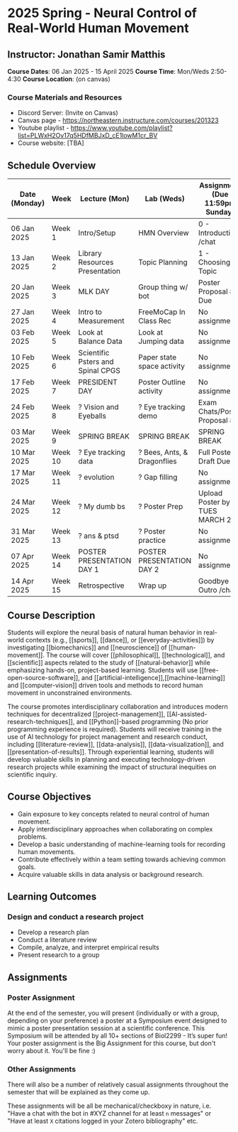 # 2025 Spring - Neural Control of Real-World Human Movement

## Instructor: Jonathan Samir Matthis
 **Course Dates**: 06 Jan 2025 - 15 April 2025
 **Course Time**: Mon/Weds 2:50-4:30
 **Course Location**: (on canvas)

### Course Materials and Resources
- Discord Server: (Invite on Canvas)
- Canvas page - https://northeastern.instructure.com/courses/201323
- Youtube playlist - https://www.youtube.com/playlist?list=PLWxH2Ov17q5HDfMBJxD_cE1lowM1cr_BV
- Course website: [TBA]

## Schedule Overview

| Date (Monday) | Week    | Lecture (Mon)                     | Lab (Weds)                 | Assignment (Due 11:59pm Sunday) |
| ------------- | ------- | --------------------------------- | -------------------------- | ------------------------------- |
| 06 Jan 2025   | Week 1  | Intro/Setup                       | HMN Overview               | 0 - Introduction /chat          |
| 13 Jan 2025   | Week 2  | Library Resources Presentation    | Topic Planning             | 1 - Choosing a Topic            | 
| 20 Jan 2025   | Week 3  | MLK DAY                           | Group thing w/ bot         | Poster Proposal #1 Due          |
| 27 Jan 2025   | Week 4  | Intro to Measurement              | FreeMoCap In Class Rec     | No assignment                   |
| 03 Feb 2025   | Week 5  | Look at Balance Data              | Look at Jumping data       | No assignment                   |
| 10 Feb 2025   | Week 6  | Scientific Psters and Spinal CPGS | Paper state space activity | No assignment                   |
| 17 Feb 2025   | Week 7  | PRESIDENT DAY                     | Poster Outline activity    | No assignment                   |
| 24 Feb 2025   | Week 8  | ? Vision and Eyeballs             | ? Eye tracking demo        | Exam Chats/Poster Proposal #2   |
| 03 Mar 2025   | Week 9  | SPRING BREAK                      | SPRING BREAK               | SPRING BREAK                    |
| 10 Mar 2025   | Week 10 | ? Eye tracking data               | ? Bees, Ants, & Dragonflies| Full Poster Draft Due!          |
| 17 Mar 2025   | Week 11 | ? evolution                       | ? Gap filling              | No assignment                   |
| 24 Mar 2025   | Week 12 | ? My dumb bs                      | ? Poster Prep              | Upload Poster by TUES MARCH 25  |
| 31 Mar 2025   | Week 13 | ? ans & ptsd                      | ? Poster practice          | No assignment                   |
| 07 Apr 2025   | Week 14 | POSTER PRESENTATION DAY 1         | POSTER PRESENTATION DAY 2  | No assignment                   |
| 14 Apr 2025   | Week 15 | Retrospective                     | Wrap up                    | Goodbye Outro /chat             |


## Course Description
Students will explore the neural basis of natural human behavior in real-world contexts (e.g., [[sports]], [[dance]], or [[everyday-activities]]) by investigating  [[biomechanics]] and  [[neuroscience]] of [[human-movement]]. The course will cover [[philosophical]], [[technological]], and [[scientific]] aspects related to the study of [[natural-behavior]] while emphasizing hands-on, project-based learning. Students will use [[free-open-source-software]], and [[artificial-intelligence]],[[machine-learning]] and [[computer-vision]] driven tools and methods to record human movement in unconstrained environments.

The course promotes interdisciplinary collaboration and introduces modern techniques for decentralized [[project-management]], [[AI-assisted-research-techniques]], and [[Python]]-based programming (No prior programming experience is required). Students will receive training in the use of AI technology for project management and research conduct, including [[literature-review]], [[data-analysis]], [[data-visualization]], and [[presentation-of-results]]. Through experiential learning, students will develop valuable skills in planning and executing technology-driven research projects while examining the impact of structural inequities on scientific inquiry.

    
## Course Objectives
- Gain exposure to key concepts related to neural control of human movement.
- Apply interdisciplinary approaches when collaborating on complex problems.
- Develop a basic understanding of machine-learning tools for recording human movements.
- Contribute effectively within a team setting towards achieving common goals.
- Acquire valuable skills in data analysis or background research.

## Learning Outcomes
### Design and conduct a research project
- Develop a research plan
- Conduct a literature review
- Compile, analyze, and interpret empirical results
- Present research to a group

## Assignments 

### Poster Assignment

At the end of the semester, you will present (individually or with a group, depending on your preference) a poster at a Symposium event designed to mimic a poster presentation session at a scientific conference. This Symposium will be attended by all 10+ sections of Biol2299 - It’s super fun! Your poster assignment is the Big Assignment for this course, but don't worry about it. You'll be fine :)  

### Other Assignments

There will also be a number of relatively casual assignments throughout the semester that will be explained as they come up. 

These assignments will be all be mechanical/checkboxy in nature, i.e.  "Have a chat with the bot in #XYZ channel for at least `n` messages" or "Have at least `X` citations logged in your Zotero bibliography" etc. 